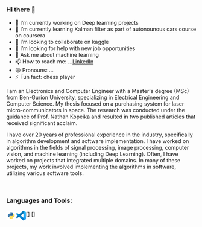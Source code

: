 ### Hi there 👋

- 🔭 I’m currently working on Deep learning projects
- 🌱 I’m currently learning Kalman filter as part of autonounous cars course on coursera
- 👯 I’m looking to collaborate on kaggle 
- 🤔 I’m looking for help with new job opportunities 
- 💬 Ask me about machine learning
- 📫 How to reach me: ...[LinkedIn](https://www.linkedin.com/in/michaelscheinfeild/)
- 😄 Pronouns: ...
- ⚡ Fun fact: chess player
  

I am an Electronics and Computer Engineer with a Master's degree (MSc) from Ben-Gurion University, specializing in Electrical Engineering and Computer Science.
My thesis focused on a purchasing system for laser micro-communicators in space. The research was conducted under the guidance of Prof. Nathan Kopeika and resulted in two published articles that received significant acclaim.

I have over 20 years of professional experience in the industry, specifically in algorithm development and software implementation. 
I have worked on algorithms in the fields of signal processing, image processing, computer vision, and machine learning (including Deep Learning).
Often, I have worked on projects that integrated multiple domains. In many of these projects, my work involved implementing the algorithms in software, utilizing various software tools.

<br />

### Languages and Tools:


[<img align="left" alt="python" width="26px" src="https://raw.githubusercontent.com/github/explore/80688e429a7d4ef2fca1e82350fe8e3517d3494d/topics/python/python.png" />]
[<img align="left" alt="Visual Studio Code" width="26px" src="https://raw.githubusercontent.com/github/explore/80688e429a7d4ef2fca1e82350fe8e3517d3494d/topics/visual-studio-code/visual-studio-code.png" />]


<br />
<br />

<!--
**michaelscheinfeild/michaelscheinfeild** is a ✨ _special_ ✨ repository because its `README.md` (this file) appears on your GitHub profile.



- 🔭 I’m currently working on Deep learning projects
- 🌱 I’m currently learning Kalman filter as part of autonounous cars course on coursera
- 👯 I’m looking to collaborate on kaggle 
- 🤔 I’m looking for help with new job opportunities 
- 💬 Ask me about machine learning
- 📫 How to reach me: [...](https://www.linkedin.com/in/michaelscheinfeild/)
- 😄 Pronouns: ...
- ⚡ Fun fact: chess player
-->
